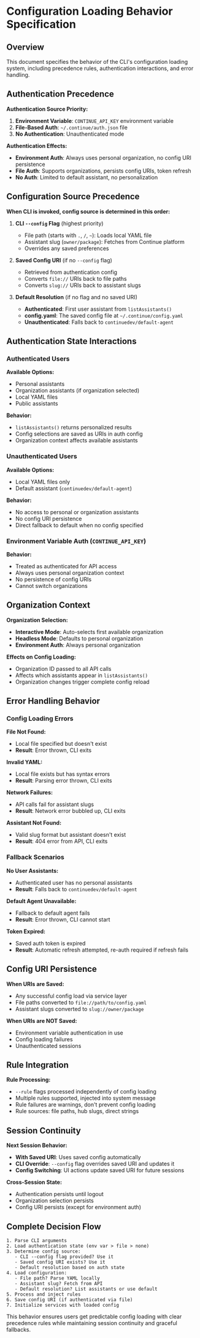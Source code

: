 # Configuration Loading Behavior Specification

## Overview

This document specifies the behavior of the CLI's configuration loading system, including precedence rules, authentication interactions, and error handling.

## Authentication Precedence

**Authentication Source Priority:**

1. **Environment Variable**: `CONTINUE_API_KEY` environment variable
2. **File-Based Auth**: `~/.continue/auth.json` file
3. **No Authentication**: Unauthenticated mode

**Authentication Effects:**

- **Environment Auth**: Always uses personal organization, no config URI persistence
- **File Auth**: Supports organizations, persists config URIs, token refresh
- **No Auth**: Limited to default assistant, no personalization

## Configuration Source Precedence

**When CLI is invoked, config source is determined in this order:**

1. **CLI `--config` Flag** (highest priority)
   - File path (starts with `.`, `/`, `~`): Loads local YAML file
   - Assistant slug (`owner/package`): Fetches from Continue platform
   - Overrides any saved preferences

2. **Saved Config URI** (if no `--config` flag)
   - Retrieved from authentication config
   - Converts `file://` URIs back to file paths
   - Converts `slug://` URIs back to assistant slugs

3. **Default Resolution** (if no flag and no saved URI)
   - **Authenticated**: First user assistant from `listAssistants()`
   - **config.yaml**: The saved config file at `~/.continue/config.yaml`
   - **Unauthenticated**: Falls back to `continuedev/default-agent`

## Authentication State Interactions

### Authenticated Users

**Available Options:**

- Personal assistants
- Organization assistants (if organization selected)
- Local YAML files
- Public assistants

**Behavior:**

- `listAssistants()` returns personalized results
- Config selections are saved as URIs in auth config
- Organization context affects available assistants

### Unauthenticated Users

**Available Options:**

- Local YAML files only
- Default assistant (`continuedev/default-agent`)

**Behavior:**

- No access to personal or organization assistants
- No config URI persistence
- Direct fallback to default when no config specified

### Environment Variable Auth (`CONTINUE_API_KEY`)

**Behavior:**

- Treated as authenticated for API access
- Always uses personal organization context
- No persistence of config URIs
- Cannot switch organizations

## Organization Context

**Organization Selection:**

- **Interactive Mode**: Auto-selects first available organization
- **Headless Mode**: Defaults to personal organization
- **Environment Auth**: Always personal organization

**Effects on Config Loading:**

- Organization ID passed to all API calls
- Affects which assistants appear in `listAssistants()`
- Organization changes trigger complete config reload

## Error Handling Behavior

### Config Loading Errors

**File Not Found:**

- Local file specified but doesn't exist
- **Result**: Error thrown, CLI exits

**Invalid YAML:**

- Local file exists but has syntax errors
- **Result**: Parsing error thrown, CLI exits

**Network Failures:**

- API calls fail for assistant slugs
- **Result**: Network error bubbled up, CLI exits

**Assistant Not Found:**

- Valid slug format but assistant doesn't exist
- **Result**: 404 error from API, CLI exits

### Fallback Scenarios

**No User Assistants:**

- Authenticated user has no personal assistants
- **Result**: Falls back to `continuedev/default-agent`

**Default Agent Unavailable:**

- Fallback to default agent fails
- **Result**: Error thrown, CLI cannot start

**Token Expired:**

- Saved auth token is expired
- **Result**: Automatic refresh attempted, re-auth required if refresh fails

## Config URI Persistence

**When URIs are Saved:**

- Any successful config load via service layer
- File paths converted to `file://path/to/config.yaml`
- Assistant slugs converted to `slug://owner/package`

**When URIs are NOT Saved:**

- Environment variable authentication in use
- Config loading failures
- Unauthenticated sessions

## Rule Integration

**Rule Processing:**

- `--rule` flags processed independently of config loading
- Multiple rules supported, injected into system message
- Rule failures are warnings, don't prevent config loading
- Rule sources: file paths, hub slugs, direct strings

## Session Continuity

**Next Session Behavior:**

- **With Saved URI**: Uses saved config automatically
- **CLI Override**: `--config` flag overrides saved URI and updates it
- **Config Switching**: UI actions update saved URI for future sessions

**Cross-Session State:**

- Authentication persists until logout
- Organization selection persists
- Config URI persists (except for environment auth)

## Complete Decision Flow

```
1. Parse CLI arguments
2. Load authentication state (env var > file > none)
3. Determine config source:
   - CLI --config flag provided? Use it
   - Saved config URI exists? Use it
   - Default resolution based on auth state
4. Load configuration:
   - File path? Parse YAML locally
   - Assistant slug? Fetch from API
   - Default resolution? List assistants or use default
5. Process and inject rules
6. Save config URI (if authenticated via file)
7. Initialize services with loaded config
```

This behavior ensures users get predictable config loading with clear precedence rules while maintaining session continuity and graceful fallbacks.
